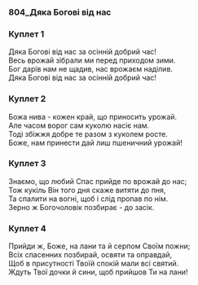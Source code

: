 ### 804_Дяка Богові від нас
### Куплет 1
Дяка Богові від нас за осінній добрий час! <br/>Весь врожай зібрали ми перед приходом зими. <br/>Бог дарів нам не щадив, нас врожаєм наділив. <br/>Дяка Богові від нас за осінній добрий час!
### Куплет 2
Божа нива - кожен край, що приносить урожай. <br/>Але часом ворог сам куколю насіє нам. <br/>Тоді збіжжя добре те разом з куколем росте. <br/>Боже, нам принести дай лиш пшеничний урожай!
### Куплет 3
Знаємо, що любий Спас прийде по врожай до нас; <br/>Тож кукіль Він того дня скаже витяти до пня, <br/>Та спалити на вогні, щоб і слід пропав по нім. <br/>Зерно ж Богочоловік позбирає - до засік.
### Куплет 4
Прийди ж, Боже, на лани та й серпом Своїм пожни; <br/>Всіх спасенних позбирай, освяти та оправдай, <br/>Щоб в присутності Твоїй спокій мали всі святий. <br/>Ждуть Твої дочки й сини, щоб прийшов Ти на лани!
